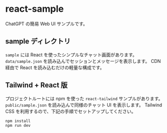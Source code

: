 # react-sample
ChatGPT の簡易 Web UI サンプルです。

## sample ディレクトリ
`sample` には React を使ったシンプルなチャット画面があります。
`data/sample.json` を読み込んでセッションとメッセージを表示します。
CDN 経由で React を読み込むだけの軽量な構成です。

## Tailwind + React 版
プロジェクトルートには npm を使った `react-tailwind` サンプルがあります。
`public/sample.json` を読み込んで同様のチャット UI を表示します。
Tailwind CSS を利用するので、下記の手順でセットアップしてください。

```bash
npm install
npm run dev
```
